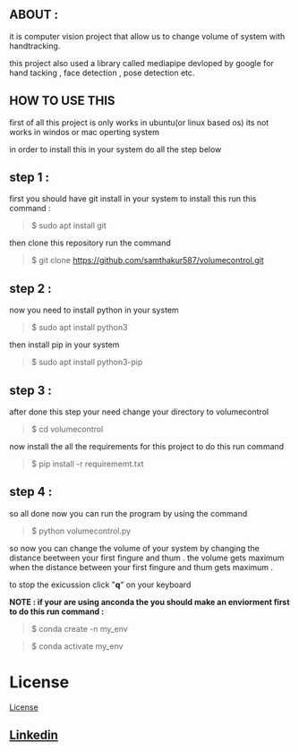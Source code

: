 
## ABOUT : 

it is computer vision project that allow us to  change volume of system with handtracking.

this project also used a library called mediapipe devloped by google for hand tacking , face detection , pose detection etc.

## HOW TO USE THIS 

first of all this project is only works in ubuntu(or linux based os) its not works in windos or mac operting system

in order to install this in your system do all the step below

## step 1 : 

first you should have git install in your system to install this run this command :

>$ sudo apt install git

then clone this repository run the command 

>$ git clone https://github.com/samthakur587/volumecontrol.git

## step 2 :

now you need to install python in your system 

>$ sudo apt install python3

then install pip in your system

>$ sudo apt install python3-pip

## step 3 :

after done this step your need change your directory to volumecontrol 

>$ cd volumecontrol

now install the all the requirements for this project to do this run command

>$ pip install -r requirememt.txt

## step 4 :

so all done now you can run the program by using the command

>$ python volumecontrol.py

so now you can change the volume of your system by changing the distance beetween your first fingure and thum . the volume gets maximum when the distance between your first fingure and thum gets maximum .

to stop the exicussion click "**q**" on your keyboard

**NOTE :  if your are using anconda the you should make an enviorment first to do this run command :**

>$ conda create -n my_env

>$ conda activate my_env

# License 

[License](LICENSE)

## [Linkedin](https://www.linkedin.com/in/samunder-singh-265508202/)
